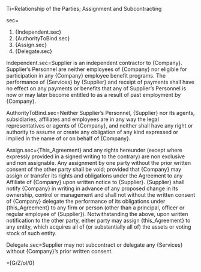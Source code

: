 Ti=Relationship of the Parties; Assignment and Subcontracting

sec=<ol><li>{Independent.sec}<li>{AuthorityToBind.sec}<li>{Assign.sec}<li>{Delegate.sec}</ol>

Independent.sec=Supplier is an independent contractor to {Company}. Supplier’s Personnel are neither employees of {Company} nor eligible for participation in any {Company} employee benefit programs. The performance of {Services} by {Supplier} and receipt of payments shall have no effect on any payments or benefits that any of Supplier’s Personnel is now or may later become entitled to as a result of past employment by {Company}.

AuthorityToBind.sec=Neither Supplier’s Personnel, {Supplier} nor its agents, subsidiaries, affiliates and employees are in any way the legal representatives or agents of {Company}, and neither shall have any right or authority to assume or create any obligation of any kind expressed or implied in the name of or on behalf of {Company}.

Assign.sec={This_Agreement} and any rights hereunder (except where expressly provided in a signed writing to the contrary) are non exclusive and non assignable. Any assignment by one party without the prior written consent of the other party shall be void; provided that {Company} may assign or transfer its rights and obligations under the Agreement to any Affiliate of {Company} upon written notice to {Supplier}. {Supplier} shall notify {Company} in writing in advance of any proposed change in its ownership, control or management and shall not without the written consent of {Company} delegate the performance of its obligations under {this_Agreement} to any firm or person (other than a principal, officer or regular employee of {Supplier}). Notwithstanding the above, upon written notification to the other party, either party may assign {this_Agreement} to any entity, which acquires all of (or substantially all of) the assets or voting stock of such entity.

Delegate.sec=Supplier may not subcontract or delegate any {Services} without {Company}’s prior written consent.

=[G/Z/ol/0]
